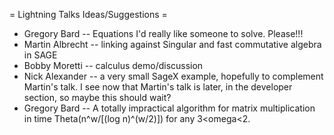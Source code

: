 = Lightning Talks Ideas/Suggestions =
 * Gregory Bard -- Equations I'd really like someone to solve. Please!!!
 * Martin Albrecht -- linking against Singular and fast commutative algebra in SAGE
 * Bobby Moretti -- calculus demo/discussion
 * Nick Alexander -- a very small SageX example, hopefully to complement Martin's talk.  I see now that Martin's talk is later, in the developer section, so maybe this should wait?
 * Gregory Bard -- A totally impractical algorithm for matrix multiplication in time Theta(n^w/[(log n)^(w/2)]) for any 3<omega<2.
